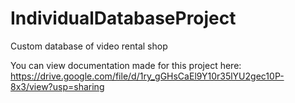 # IndividualDatabaseProject
Custom database of video rental shop

You can view documentation made for this project here:
https://drive.google.com/file/d/1ry_gGHsCaEl9Y10r35lYU2gec10P-8x3/view?usp=sharing
